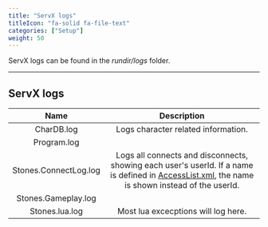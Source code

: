 ```yaml
---
title: "ServX logs"
titleIcon: "fa-solid fa-file-text"
categories: ["Setup"]
weight: 50
---
```


ServX logs can be found in the *rundir/logs* folder.

---

## ServX logs
| Name | Description |
| :---: | :---: |
| CharDB.log | Logs character related information. |
| Program.log |  |
| Stones.ConnectLog.log | Logs all connects and disconnects, showing each user's userId. If a name is defined in [AccessList.xml](setup/access), the name is shown instead of the userId. |
| Stones.Gameplay.log |  |
| Stones.lua.log | Most lua excecptions will log here. |

